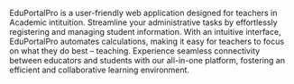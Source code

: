 EduPortalPro is a user-friendly web application designed for teachers in Academic intituition. Streamline your administrative tasks by effortlessly registering and managing student information. With an intuitive interface, EduPortalPro automates calculations, making it easy for teachers to focus on what they do best – teaching. Experience seamless connectivity between educators and students with our all-in-one platform, fostering an efficient and collaborative learning environment.
